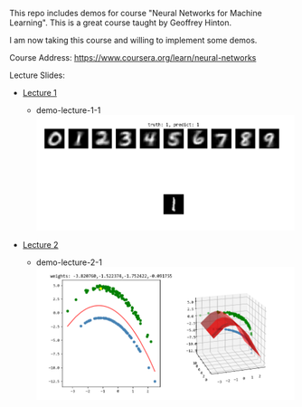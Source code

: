 
This repo includes demos for course "Neural Networks for Machine Learning". This is a great course taught by Geoffrey Hinton.

I am now taking this course and willing to implement some demos.

Course Address:
https://www.coursera.org/learn/neural-networks

Lecture Slides:

* [Lecture 1][slide_1]

	* demo-lecture-1-1 
		![demo 1-1](/images/demo-lecture-1-1.png)

* [Lecture 2][slide_2]

	* demo-lecture-2-1
		![demo 2-1](/images/demo-lecture-2-1.png)

[slide_1]:https://d18ky98rnyall9.cloudfront.net/_4bd9216688e0605b8e05f5533577b3b8_lec1.pdf?Expires=1505952000&Signature=bYLWo7ovq6M3OQU7oj84pqQRZah8SwsgQsS9CcJmzgqjpDwWzHXUhe88j~Fa8mXJeUcv6cq7W1qdd6PxBjHI5eg1OvkOh-JttvzTHhpMkgF8vvmxNRluwXQSaEAdsuVh25PWjoyeN-dfavl4LWQgKqBe0Nfp7Dclz0Xych~qFKM_&Key-Pair-Id=APKAJLTNE6QMUY6HBC5A
[slide_2]:https://d18ky98rnyall9.cloudfront.net/_4bd9216688e0605b8e05f5533577b3b8_lec2.pdf?Expires=1506038400&Signature=KMFPialCbXjSESDKJCXW654aMZdhgr0GQFc-lWQGRZ4Dv0rX84jT4rzq5pf8A667CKKvUKSNWQIi2Pso8C9915z0iVWY515R91BIpJBDoLVGjb-QjXS65XQb-vSwIKQCrV6-TgrTBCDF0XAJC7mIh1bmEoJWy1B9M1MOIms~K~Q_&Key-Pair-Id=APKAJLTNE6QMUY6HBC5A

